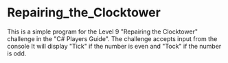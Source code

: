 # Repairing_the_Clocktower
This is a simple program for the Level 9  "Repairing the Clocktower" challenge in the "C# Players Guide".
The challenge accepts input from the console
It will display "Tick" if the number is even and "Tock" if the number is odd.
